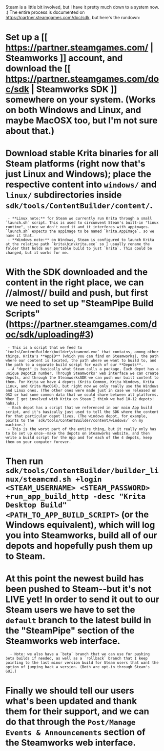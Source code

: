 Steam is a little bit involved, but I have it pretty much down to a system now. :) 
The entire process is documented on https://partner.steamgames.com/doc/sdk, but here's the rundown:
 
  # Set up a **[[ https://partner.steamgames.com/ | Steamworks ]]** account, and download the [[ https://partner.steamgames.com/doc/sdk | Steamworks SDK ]] somewhere on your system. (Works on both Windows and Linux, and maybe MacOSX too, but I'm not sure about that.)

  # Download stable **Krita** binaries for all Steam platforms (right now that's just Linux and Windows); place the respective content into `windows/` and `linux/` subdirectories inside `sdk/tools/ContentBuilder/content/`.
     - **Linux note:** for Steam we currently run Krita through a small `launch.sh` script. This is used to circumvent Steam's built-in "linux runtime", since we don't need it and it interferes with appimages. `launch.sh` expects the appimage to be named `krita.AppImage`, so we name it that.
     - **Windows note:** on Windows, Steam is configured to launch Krita at the relative path `krita\bin\krita.exe` so I usually rename the folder that holds our portable build to just `krita`. This could be changed, but it works for me.

  # With the SDK downloaded and the content in the right place, we can //almost// build and push, but first we need to set up "**SteamPipe Build Scripts**" (https://partner.steamgames.com/doc/sdk/uploading#3)
     - This is a script that we feed to `tools\ContentBuilder\builder\steamcmd.exe` that contains, among other things, Krita's **AppID** (which you can find on Steamworks), the path where our content is located, the path where we want to build to, and the path to a separate build script for each of our **Depots**. 
     - A "depot" is basically what Steam calls a package. Each depot has a unique DepotID number. Through Steamworks' web interface we can create depots, and through the SteamworksSDK we can push our built content to them. For Krita we have 4 depots (Krita Common, Krita Windows, Krita Linux, and Krita MacOSX), but right now we only really use the Windows and Linux ones. (The other ones were made just in case we released on OSX or had some common data that we could share between all platforms. When I got involved with Krita on Steam I think we had 10-12 depots! haha.)
     - Each depot has a script that we referenced in our main App build script, and it's basically just used to tell the SDK where the content for that particular depot lives. (The windows depot, for example, points to the `sdk/tools/ContentBuilder/content/windows/` on my machine.)
     - This is the worst part of the entire thing, but it really only has to be set up once--make the depots on Steamworks website, and then write a build script for the App and for each of the 4 depots, keep them on your computer forever.

  #  Then run `sdk/tools/ContentBuilder/builder_linux/steamcmd.sh +login <STEAM_USERNAME> <STEAM_PASSWORD> +run_app_build_http -desc "Krita Desktop Build" <PATH_TO_APP_BUILD_SCRIPT>` (or the Windows equivalent), which will log you into Steamworks, build all of our depots and hopefully push them up to Steam.

  #  At this point the newest build has been pushed to Steam--but it's not LIVE yet! In order to send it out to our Steam users we have to set the `default` branch to the latest build in the "SteamPipe" section of the Steamworks web interface.
      - Note: we also have a `beta` branch that we can use for pushing beta builds if needed, as well as a `rollback` branch that I keep pointing to the last minor version build for Steam users that want the option of jumping back a version. (Both are opt-in through Steam's GUI.)

  #  Finally we should tell our users what's been updated and thank them for their support, and we can do that through the `Post/Manage Events & Announcements` section of the Steamworks web interface.

